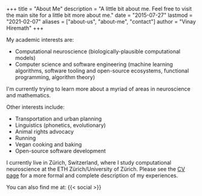 +++
title = "About Me"
description = "A little bit about me. Feel free to visit the main site for a little bit more about me."
date = "2015-07-27"
lastmod = "2021-02-07"
aliases = ["about-us", "about-me", "contact"]
author = "Vinay Hiremath"
+++

My academic interests are:

* Computational neuroscience (biologically-plausible computational models)
* Computer science and software engineering (machine learning algorithms, software tooling and open-source ecosystems, functional programming, algorithm theory)

I'm currently trying to learn more about a myriad of areas in neuroscience and mathematics.

Other interests include:

* Transportation and urban planning
* Linguistics (phonetics, evolutionary)
* Animal rights advocacy
* Running
* Vegan cooking and baking
* Open-source software development

I currently live in Zürich, Switzerland, where I study computational neuroscience at the ETH Zürich/University of Zürich. Please see the [CV page](/cv) for a more formal and complete description of my experiences.

You can also find me at:
{{< social >}}